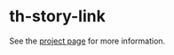 th-story-link
================

See the [project page](http://thelmanews.github.io/thelma-component-demo/) for more information.
